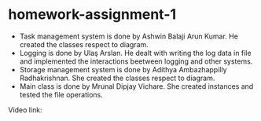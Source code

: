 # homework-assignment-1

- Task management system is done by Ashwin Balaji Arun Kumar. He created the classes respect to diagram.
- Logging is done by Ulaş Arslan. He dealt with writing the log data in file and implemented the interactions beetween logging and other systems. 
- Storage management system is done by Adithya Ambazhappilly Radhakrishnan. She created the classes respect to diagram.
- Main class is done by Mrunal Dipjay Vichare. She created instances and tested the file operations.


Video link: 
